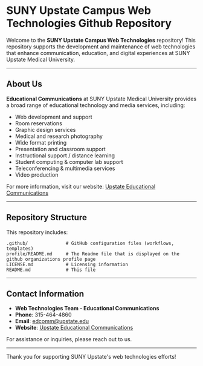 # SUNY Upstate Campus Web Technologies Github Repository

Welcome to the **SUNY Upstate Campus Web Technologies** repository! This repository supports the development and maintenance of web technologies that enhance communication, education, and digital experiences at SUNY Upstate Medical University.

---

## About Us

**Educational Communications** at SUNY Upstate Medical University provides a broad range of educational technology and media services, including:

- Web development and support
- Room reservations
- Graphic design services
- Medical and research photography
- Wide format printing
- Presentation and classroom support
- Instructional support / distance learning
- Student computing & computer lab support
- Teleconferencing & multimedia services
- Video production

For more information, visit our website: [Upstate Educational Communications](https://www.upstate.edu/edcomm/)

---

## Repository Structure

This repository includes:

```plaintext
.github/              # GitHub configuration files (workflows, templates)
profile/README.md     # The Readme file that is displayed on the github organizations profile page
LICENSE.md            # Licensing information
README.md             # This file
```

---

## Contact Information

- **Web Technologies Team - Educational Communications**
- **Phone**: 315-464-4860
- **Email**: [edcomm@upstate.edu](mailto:edcomm@upstate.edu)
- **Website**: [Upstate Educational Communications](https://www.upstate.edu/edcomm/)

For assistance or inquiries, please reach out to us.

---

Thank you for supporting SUNY Upstate's web technologies efforts!